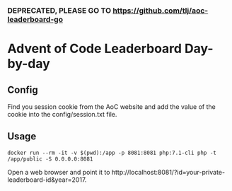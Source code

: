 ### DEPRECATED, PLEASE GO TO https://github.com/tlj/aoc-leaderboard-go

Advent of Code Leaderboard Day-by-day
=====================================

Config
------
Find you session cookie from the AoC website and add the value of the cookie into the config/session.txt file.

Usage
-----

```
docker run --rm -it -v $(pwd):/app -p 8081:8081 php:7.1-cli php -t /app/public -S 0.0.0.0:8081
```

Open a web browser and point it to http://localhost:8081/?id=your-private-leaderboard-id&year=2017.
